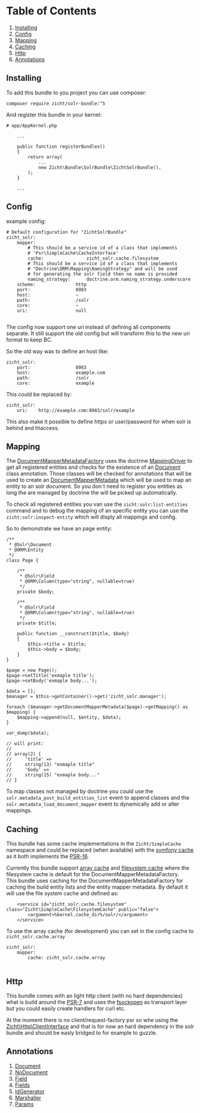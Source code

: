 # Table of Contents

1. [Installing](#installing)
2. [Config](#config)
3. [Mapping](#mapping)
4. [Caching](#caching)
5. [Http](#http)
6. [Annotations](#annotations)

## Installing

To add this bundle to you project you can use composer: 

```
composer require zicht/solr-bundle:^5
```

And register this bundle in your kernel:

```
# app/AppKernel.php

    ...
    
    public function registerBundles()
    {
        return array(
            ...            
            new Zicht\Bundle\SolrBundle\ZichtSolrBundle(),
        );
    }
    
    ...
```

## Config

example config:

```
# Default configuration for "ZichtSolrBundle"
zicht_solr:
    mapper:
        # This should be a service id of a class that implements 
        # 'Psr\SimpleCache\CacheInterface'
        cache:                zicht_solr.cache.filesystem
        # This should be a service id of a class that implements 
        # "Doctrine\ORM\Mapping\NamingStrategy" and will be used 
        # for generating the solr field then no name is provided
        naming_strategy:      doctrine.orm.naming_strategy.underscore
    scheme:               http
    port:                 8983
    host:                 ~
    path:                 /solr
    core:                 ~
    uri:                  null


```  

The config now support one uri instead of defining all components separate. It still support the old config but will transform this to the new uri format to keep BC.

So the old way was to define an host like:

```
zicht_solr:
    port:                 8983
    host:                 example.com
    path:                 /solr
    core:                 example
``` 

This could be replaced by:

```
zicht_solr:
    uri:    http://example.com:8983/solr/example
```

This also make it possible to define https or user/password for when solr is behind and htaccess.


## Mapping

The [DocumentMapperMetadataFactory](../src/Zicht/Bundle/SolrBundle/Mapping/DocumentMapperMetadataFactory.php) uses the doctrine [MappingDriver](https://www.doctrine-project.org/api/orm/latest/Doctrine/ORM/Mapping/Driver/MappingDriver.html) to get all registered entities and checks for the existence of an [Document](../src/Zicht/Bundle/SolrBundle/Mapping/DocumentMapperMetadataFactory.php) class annotation. Those classes will be checked for annotations that will be used to create an [DocumentMapperMetadata](../src/Zicht/Bundle/SolrBundle/Mapping/DocumentMapperMetadata.php) which will be used to map an entity to an solr document. So you don`t need to register you entities as long the are managed by doctrine the will be picked up automatically.

To check all registered entities you van use the `zicht:solr:list-entities` command and to debug the mapping of an specific entity you can use the `zicht:solr:inspect-entity` which will disply all mappings and config. 

So to demonstrate we have an page entity:

```
/**
 * @Solr\Document
 * @ORM\Entity
 */
class Page {

    /**
     * @Solr\Field
     * @ORM\Column(type="string", nullable=true)
     */         
    private $body;
    
    /**
     * @Solr\Field
     * @ORM\Column(type="string", nullable=true)
     */
    private $title;
    
    public function __construct($title, $body)
    {
        $this->title = $title;
        $this->body = $body;
    }
}

```


```
$page = new Page();
$page->setTitle('exmaple title');
$page->setBody('exmaple body...');

$data = []; 
$manager = $this->getContainer()->get('zicht_solr.manager');

foreach ($manager->getDocumentMapperMetadata($page)->getMapping() as $mapping) {
    $mapping->append(null, $entity, $data);
}

var_dump($data);

// will print:
// 
// array(2) {
//     'title' =>
//     string(13) "exmaple title"
//     'body' =>
//     string(15) "exmaple body..."
// }

```

To map classes not managed by doctrine you could use the `solr.metadata_post_build_entities_list` event to append classes and the `solr.metadata_load_document_mapper` event to dynamically add or alter mappings.

## Caching

This bundle has some cache implementations in the `Zicht/SimpleCache` namespace and could be replaced (when available) with the [symfony cache](https://symfony.com/doc/current/components/cache.html) as it both implements the [PSR-16](https://www.php-fig.org/psr/psr-16/).


Currently this bundle support [array cache](../src/Zicht/SimpleCache/ArrayCache.php) and [filesystem cache](../src/Zicht/SimpleCache/ArrayCache.php) where the filesystem cache is default for the DocumentMapperMetadataFactory.   
This bundle uses caching for the DocumentMapperMetadataFactory for caching the build entity lists and the entity mapper metadata. By default it will use the file system cache and defined as:

```
    <service id="zicht_solr.cache.filesystem" class="Zicht\SimpleCache\FilesystemCache" public="false">
        <argument>%kernel.cache_dir%/solr/</argument>
    </service>
```

To use the array cache (for development) you can set in the config cache to `zicht_solr.cache.array`

```
zicht_solr:
    mapper:
        cache: zicht_solr.cache.array
            
```

## Http

This bundle comes with an light http client (with no hard dependencies) what is build around the [PSR-7](https://www.php-fig.org/psr/psr-7) and uses the [fsockopen](http://php.net/manual/en/function.fsockopen.php) as transport layer but you could easily create handlers for curl etc.

At the moment there is no client/request-factory psr so whe using the [Zicht\Http\ClientInterface](../src/Zicht/Http/ClientInterface.php) and that is for now an hard dependency in the solr bundle and should be easly bridged to for example to guzzle. 

## Annotations

1. [Document](./annotations/Document.md)
2. [NoDocument](./annotations/NoDocument.md)
3. [Field](./annotations/Field.md) 
4. [Fields](./annotations/Fields.md) 
5. [IdGenerator](./annotations/IdGenerator.md) 
6. [Marshaller](./annotations/Marshaller.md) 
7. [Params](./annotations/Params.md) 

 
